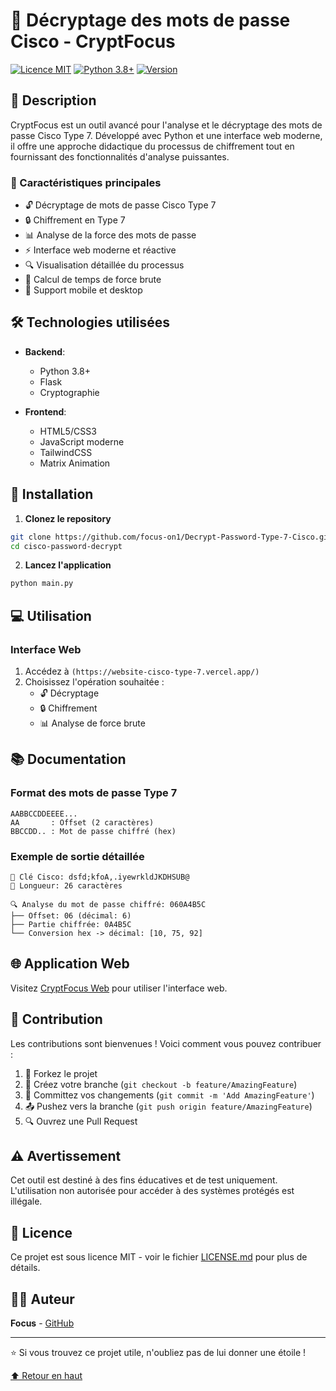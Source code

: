 # 🔐 Décryptage des mots de passe Cisco - CryptFocus
[![Licence MIT](https://img.shields.io/badge/License-MIT-green.svg)](https://opensource.org/licenses/MIT)
[![Python 3.8+](https://img.shields.io/badge/python-3.8+-blue.svg)](https://www.python.org/downloads/)
[![Version](https://img.shields.io/badge/version-1.0.0-blue.svg)]()

## 📜 Description

CryptFocus est un outil avancé pour l'analyse et le décryptage des mots de passe Cisco Type 7. Développé avec Python et une interface web moderne, il offre une approche didactique du processus de chiffrement tout en fournissant des fonctionnalités d'analyse puissantes.

### 🌟 Caractéristiques principales

- 🔓 Décryptage de mots de passe Cisco Type 7
- 🔒 Chiffrement en Type 7
- 📊 Analyse de la force des mots de passe
- ⚡ Interface web moderne et réactive
- 🔍 Visualisation détaillée du processus
- 🚀 Calcul de temps de force brute
- 📱 Support mobile et desktop

## 🛠️ Technologies utilisées

- **Backend**: 
  - Python 3.8+
  - Flask
  - Cryptographie

- **Frontend**: 
  - HTML5/CSS3
  - JavaScript moderne
  - TailwindCSS
  - Matrix Animation

## 🚀 Installation

1. **Clonez le repository**
```bash
git clone https://github.com/focus-on1/Decrypt-Password-Type-7-Cisco.git
cd cisco-password-decrypt
```

2. **Lancez l'application**
```bash
python main.py
```

## 💻 Utilisation

### Interface Web
1. Accédez à `(https://website-cisco-type-7.vercel.app/)`
2. Choisissez l'opération souhaitée :
   - 🔓 Décryptage
   - 🔒 Chiffrement
   - 📊 Analyse de force brute


## 📚 Documentation

### Format des mots de passe Type 7
```
AABBCCDDEEEE...
AA       : Offset (2 caractères)
BBCCDD.. : Mot de passe chiffré (hex)
```

### Exemple de sortie détaillée
```plaintext
🔑 Clé Cisco: dsfd;kfoA,.iyewrkldJKDHSUB@
📏 Longueur: 26 caractères

🔍 Analyse du mot de passe chiffré: 060A4B5C
├── Offset: 06 (décimal: 6)
├── Partie chiffrée: 0A4B5C
└── Conversion hex -> décimal: [10, 75, 92]
```

## 🌐 Application Web
Visitez [CryptFocus Web](https://website-cisco-type-7.vercel.app/) pour utiliser l'interface web.

## 🤝 Contribution
Les contributions sont bienvenues ! Voici comment vous pouvez contribuer :

1. 🍴 Forkez le projet
2. 🔨 Créez votre branche (`git checkout -b feature/AmazingFeature`)
3. 💾 Committez vos changements (`git commit -m 'Add AmazingFeature'`)
4. 📤 Pushez vers la branche (`git push origin feature/AmazingFeature`)
5. 🔍 Ouvrez une Pull Request

## ⚠️ Avertissement
Cet outil est destiné à des fins éducatives et de test uniquement. L'utilisation non autorisée pour accéder à des systèmes protégés est illégale.

## 📝 Licence
Ce projet est sous licence MIT - voir le fichier [LICENSE.md](LICENSE.md) pour plus de détails.

## 👨‍💻 Auteur
**Focus** - [GitHub](https://github.com/focus-on1/)


---
⭐️ Si vous trouvez ce projet utile, n'oubliez pas de lui donner une étoile !

[⬆️ Retour en haut](#-décryptage-des-mots-de-passe-cisco---cryptfocus)
